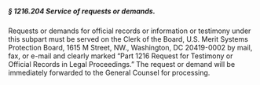 ##### § 1216.204 Service of requests or demands. #####

Requests or demands for official records or information or testimony under this subpart must be served on the Clerk of the Board, U.S. Merit Systems Protection Board, 1615 M Street, NW., Washington, DC 20419-0002 by mail, fax, or e-mail and clearly marked “Part 1216 Request for Testimony or Official Records in Legal Proceedings.” The request or demand will be immediately forwarded to the General Counsel for processing.